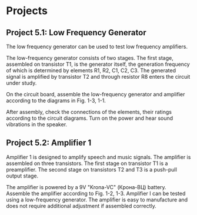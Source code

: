 # Projects
## Project 5.1: Low Frequency Generator
The low frequency generator can be used to test low frequency amplifiers.<br>

The low-frequency generator consists of two stages. The first stage, assembled on transistor T1, is the generator itself, the generation frequency of which is determined by elements R1, R2, C1, C2, C3. The generated signal is amplified by transistor T2 and through resistor R8 enters the circuit under study.<br>

On the circuit board, assemble the low-frequency generator and amplifier according to the diagrams in Fig. 1-3, 1-1.<br>

After assembly, check the connections of the elements, their ratings according to the circuit diagrams. Turn on the power and hear sound vibrations in the speaker.<br>

## Project 5.2: Amplifier 1
Amplifier 1 is designed to amplify speech and music signals. The amplifier is assembled on three transistors. The first stage on transistor T1 is a preamplifier. The second stage on transistors T2 and T3 is a push-pull output stage.<br>

The amplifier is powered by a 9V "Krona-VC" (Крона-ВЦ) battery. Assemble the amplifier according to Fig. 1-2, 1-3. Amplifier I can be tested using a low-frequency generator. The amplifier is easy to manufacture and does not require additional adjustment if assembled correctly.<br>

